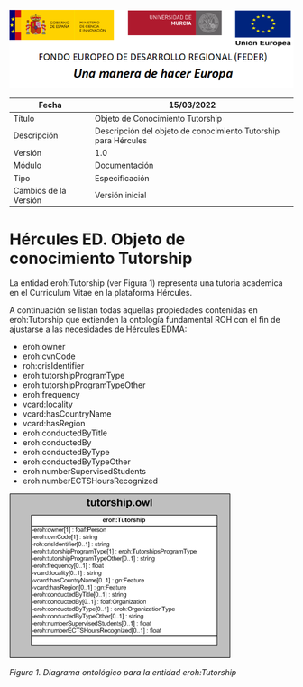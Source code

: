![](../../Docs/media/CabeceraDocumentosMD.png)

| Fecha         | 15/03/2022                                                   |
| ------------- | ------------------------------------------------------------ |
|Título|Objeto de Conocimiento Tutorship| 
|Descripción|Descripción del objeto de conocimiento Tutorship para Hércules|
|Versión|1.0|
|Módulo|Documentación|
|Tipo|Especificación|
|Cambios de la Versión|Versión inicial|

# Hércules ED. Objeto de conocimiento Tutorship

La entidad eroh:Tutorship (ver Figura 1) representa una tutoria academica en el Curriculum Vitae en la plataforma Hércules.

A continuación se listan todas aquellas propiedades contenidas en eroh:Tutorship que extienden la ontología fundamental ROH con el fin de ajustarse a las necesidades de Hércules EDMA:

 - eroh:owner
 - eroh:cvnCode
 - roh:crisIdentifier
 - eroh:tutorshipProgramType
 - eroh:tutorshipProgramTypeOther
 - eroh:frequency
 - vcard:locality
 - vcard:hasCountryName
 - vcard:hasRegion
 - eroh:conductedByTitle
 - eroh:conductedBy
 - eroh:conductedByType
 - eroh:conductedByTypeOther
 - eroh:numberSupervisedStudents
 - eroh:numberECTSHoursRecognized

![](../../Docs/media/ObjetosDeConocimiento/Tutorship.png)

*Figura 1. Diagrama ontológico para la entidad eroh:Tutorship*

